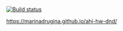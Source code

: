 [![Build status](https://ci.appveyor.com/api/projects/status/1ofnfj7dal4su7ms?svg=true)](https://ci.appveyor.com/project/MarinaDrugina/ahj-hw-dnd)

https://marinadrugina.github.io/ahj-hw-dnd/
